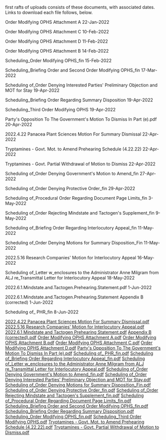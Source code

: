 first rafts of uploads consists of these documents, with associated dates. Links to download each file follows, below.

Order Modifying OPHS Attachment A
22-Jan-2022

Order Modifying OPHS Attachment C
10-Feb-2022

Order Modifying OPHS Attachment D
11-Feb-2022

Order Modifying OPHS Attachment B
14-Feb-2022

Scheduling_Order Modifying OPHS_fin
15-Feb-2022

Scheduling_Briefing Order and Second Order Modifying OPHS_fin
17-Mar-2022

Scheduling of_Order Denying Interested Parties' Preliminary Objection and MOT for Stay
19-Apr-2022

Scheduling_Briefing Order Regarding Summary Disposition
19-Apr-2022

Scheduling_Third Order Modifying OPHS
19-Apr-2022

Party's Opposition To The Government's Motion To Dismiss In Part (e).pdf
20-Apr-2022

2022.4.22 Panacea Plant Sciences Motion For Summary Dismissal
22-Apr-2022

Tryptamines - Govt. Mot. to Amend Prehearing Schedule (4.22.22)
22-Apr-2022

Tryptamines - Govt. Partial Withdrawal of Motion to Dismiss
22-Apr-2022

Scheduling of_Order Denying Government's Motion to Amend_fin
27-Apr-2022

Scheduling of_Order Denying Protective Order_fin
29-Apr-2022

Scheduling of_Procedural Order Regarding Document Page Limits_fin
3-May-2022

Scheduling of_Order Rejecting Mindstate and Tactogen's Supplement_fin
9-May-2022

Scheduling of_Briefing Order Regarding Interlocutory Appeal_fin
11-May-2022

Scheduling of_Order Denying Motions for Summary Disposition_Fin
11-May-2022

2022.5.16 Research Companies' Motion for Interlocutory Appeal
16-May-2022

Scheduling of_Letter w_enclosures to the Administrator Anne Milgram from ALJ re_Transmittal Letter for Interlocutory Appeal
18-May-2022

2022.6.1.Mindstate.and.Tactogen.Prehearing.Statement.pdf
1-Jun-2022

2022.6.1.Mindstate.and.Tactogen.Prehearing.Statement Appendix B (corrected)
1-Jun-2022

Scheduling of_ PHR_fin
8-Jun-2022




[2022.4.22 Panacea Plant Sciences Motion For Summary Dismissal.pdf](https://github.com/SchedulingHearingOnFiveTryptamines/SchedulingHearingOnFiveTryptamines.github.io/files/8864496/2022.4.22.Panacea.Plant.Sciences.Motion.For.Summary.Dismissal.pdf)
[2022.5.16 Research Companies' Motion for Interlocutory Appeal.pdf](https://github.com/SchedulingHearingOnFiveTryptamines/SchedulingHearingOnFiveTryptamines.github.io/files/8864497/2022.5.16.Research.Companies.Motion.for.Interlocutory.Appeal.pdf)
[2022.6.1 Mindstate and Tactogen Prehearing Statement.pdf](https://github.com/SchedulingHearingOnFiveTryptamines/SchedulingHearingOnFiveTryptamines.github.io/files/8864498/2022.6.1.Mindstate.and.Tactogen.Prehearing.Statement.pdf)
[Appendix B (corrected).pdf](https://github.com/SchedulingHearingOnFiveTryptamines/SchedulingHearingOnFiveTryptamines.github.io/files/8864499/Appendix.B.corrected.pdf)
[Order Modifying OPHS Attachment A.pdf](https://github.com/SchedulingHearingOnFiveTryptamines/SchedulingHearingOnFiveTryptamines.github.io/files/8864500/Order.Modifying.OPHS.Attachment.A.pdf)
[Order Modifying OPHS Attachment B.pdf](https://github.com/SchedulingHearingOnFiveTryptamines/SchedulingHearingOnFiveTryptamines.github.io/files/8864501/Order.Modifying.OPHS.Attachment.B.pdf)
[Order Modifying OPHS Attachment C.pdf](https://github.com/SchedulingHearingOnFiveTryptamines/SchedulingHearingOnFiveTryptamines.github.io/files/8864502/Order.Modifying.OPHS.Attachment.C.pdf)
[Order Modifying OPHS Attachment D.pdf](https://github.com/SchedulingHearingOnFiveTryptamines/SchedulingHearingOnFiveTryptamines.github.io/files/8864503/Order.Modifying.OPHS.Attachment.D.pdf)
[Party's Opposition To The Government's Motion To Dismiss In Part (e).pdf](https://github.com/SchedulingHearingOnFiveTryptamines/SchedulingHearingOnFiveTryptamines.github.io/files/8864504/Party.s.Opposition.To.The.Government.s.Motion.To.Dismiss.In.Part.e.pdf)
[Scheduling of_ PHR_fin.pdf](https://github.com/SchedulingHearingOnFiveTryptamines/SchedulingHearingOnFiveTryptamines.github.io/files/8864506/Scheduling.of_.PHR_fin.pdf)
[Scheduling of_Briefing Order Regarding Interlocutory Appeal_fin.pdf](https://github.com/SchedulingHearingOnFiveTryptamines/SchedulingHearingOnFiveTryptamines.github.io/files/8864507/Scheduling.of_Briefing.Order.Regarding.Interlocutory.Appeal_fin.pdf)
[Scheduling of_Letter w_enclosures to the Administrator Anne Milgram from ALJ re_Transmittal Letter for Interlocutory Appeal.pdf](https://github.com/SchedulingHearingOnFiveTryptamines/SchedulingHearingOnFiveTryptamines.github.io/files/8864508/Scheduling.of_Letter.w_enclosures.to.the.Administrator.Anne.Milgram.from.ALJ.re_Transmittal.Letter.for.Interlocutory.Appeal.pdf)
[Scheduling of_Order Denying Government's Motion to Amend_fin.pdf](https://github.com/SchedulingHearingOnFiveTryptamines/SchedulingHearingOnFiveTryptamines.github.io/files/8864509/Scheduling.of_Order.Denying.Government.s.Motion.to.Amend_fin.pdf)
[Scheduling of_Order Denying Interested Parties' Preliminary Objection and MOT for Stay.pdf](https://github.com/SchedulingHearingOnFiveTryptamines/SchedulingHearingOnFiveTryptamines.github.io/files/8864510/Scheduling.of_Order.Denying.Interested.Parties.Preliminary.Objection.and.MOT.for.Stay.pdf)
[Scheduling of_Order Denying Motions for Summary Disposition_Fin.pdf](https://github.com/SchedulingHearingOnFiveTryptamines/SchedulingHearingOnFiveTryptamines.github.io/files/8864511/Scheduling.of_Order.Denying.Motions.for.Summary.Disposition_Fin.pdf)
[Scheduling of_Order Denying Protective Order_fin.pdf](https://github.com/SchedulingHearingOnFiveTryptamines/SchedulingHearingOnFiveTryptamines.github.io/files/8864512/Scheduling.of_Order.Denying.Protective.Order_fin.pdf)
[Scheduling of_Order Rejecting Mindstate and Tactogen's Supplement_fin.pdf](https://github.com/SchedulingHearingOnFiveTryptamines/SchedulingHearingOnFiveTryptamines.github.io/files/8864513/Scheduling.of_Order.Rejecting.Mindstate.and.Tactogen.s.Supplement_fin.pdf)
[Scheduling of_Procedural Order Regarding Document Page Limits_fin.pdf](https://github.com/SchedulingHearingOnFiveTryptamines/SchedulingHearingOnFiveTryptamines.github.io/files/8864514/Scheduling.of_Procedural.Order.Regarding.Document.Page.Limits_fin.pdf)
[Scheduling_Briefing Order and Second Order Modifying OPHS_fin.pdf](https://github.com/SchedulingHearingOnFiveTryptamines/SchedulingHearingOnFiveTryptamines.github.io/files/8864515/Scheduling_Briefing.Order.and.Second.Order.Modifying.OPHS_fin.pdf)
[Scheduling_Briefing Order Regarding Summary Disposition.pdf](https://github.com/SchedulingHearingOnFiveTryptamines/SchedulingHearingOnFiveTryptamines.github.io/files/8864516/Scheduling_Briefing.Order.Regarding.Summary.Disposition.pdf)
[Scheduling_Order Modifying OPHS_fin.pdf](https://github.com/SchedulingHearingOnFiveTryptamines/SchedulingHearingOnFiveTryptamines.github.io/files/8864517/Scheduling_Order.Modifying.OPHS_fin.pdf)
[Scheduling_Third Order Modifying OPHS.pdf](https://github.com/SchedulingHearingOnFiveTryptamines/SchedulingHearingOnFiveTryptamines.github.io/files/8864518/Scheduling_Third.Order.Modifying.OPHS.pdf)
[Tryptamines - Govt. Mot. to Amend Prehearing Schedule (4.22.22).pdf](https://github.com/SchedulingHearingOnFiveTryptamines/SchedulingHearingOnFiveTryptamines.github.io/files/8864519/Tryptamines.-.Govt.Mot.to.Amend.Prehearing.Schedule.4.22.22.pdf)
[Tryptamines - Govt. Partial Withdrawal of Motion to Dismiss.pdf](https://github.com/SchedulingHearingOnFiveTryptamines/SchedulingHearingOnFiveTryptamines.github.io/files/8864520/Tryptamines.-.Govt.Partial.Withdrawal.of.Motion.to.Dismiss.pdf)

